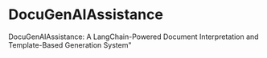 # DocuGenAIAssistance
DocuGenAIAssistance: A LangChain-Powered Document Interpretation and Template-Based Generation System"
